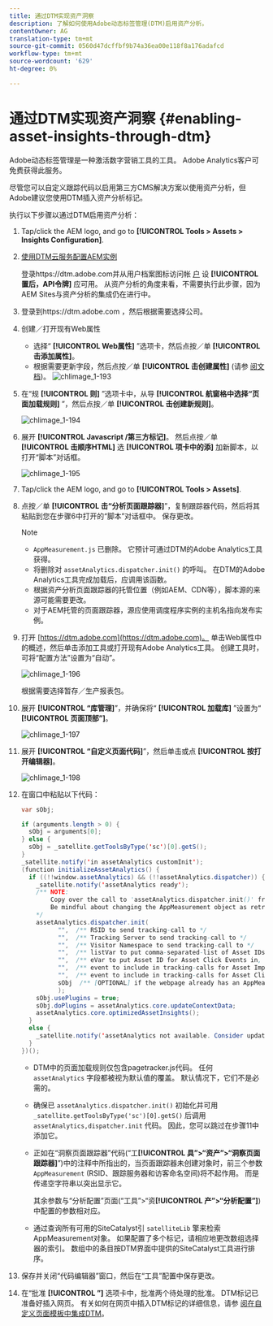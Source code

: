 ```yaml
---
title: 通过DTM实现资产洞察
description: 了解如何使用Adobe动态标签管理(DTM)启用资产分析。
contentOwner: AG
translation-type: tm+mt
source-git-commit: 0560d47dcffbf9b74a36ea00e118f8a176adafcd
workflow-type: tm+mt
source-wordcount: '629'
ht-degree: 0%

---
```



# 通过DTM实现资产洞察 {#enabling-asset-insights-through-dtm}

Adobe动态标签管理是一种激活数字营销工具的工具。 Adobe Analytics客户可免费获得此服务。

尽管您可以自定义跟踪代码以启用第三方CMS解决方案以使用资产分析，但Adobe建议您使用DTM插入资产分析标记。

执行以下步骤以通过DTM启用资产分析：

1. Tap/click the AEM logo, and go to **[!UICONTROL Tools > Assets > Insights Configuration]**.
1. [使用DTM云服务配置AEM实例](../sites-administering/dtm.md)

   登录https://dtm.adobe.com并从用户档案图标访问帐 [户](https://dtm.adobe.com/) 设 **[!UICONTROL 置后，API令牌]** 应可用。 从资产分析的角度来看，不需要执行此步骤，因为AEM Sites与资产分析的集成仍在进行中。

1. 登录到https://dtm.adobe.com [](https://dtm.adobe.com/)，然后根据需要选择公司。
1. 创建／打开现有Web属性

   * 选择“ **[!UICONTROL Web属性]** ”选项卡，然后点按／单 **[!UICONTROL 击添加属性]**。
   * 根据需要更新字段，然后点按／单 **[!UICONTROL 击创建属性]** (请参 [阅文档](https://helpx.adobe.com/experience-manager/using/dtm.html))。
   ![chlimage_1-193](assets/chlimage_1-193.png)

1. 在“规 **[!UICONTROL 则]** ”选项卡中，从导 **[!UICONTROL 航窗格中选择“页面加载规则]** ”，然后点按／单 **[!UICONTROL 击创建新规则]**。

   ![chlimage_1-194](assets/chlimage_1-194.png)

1. 展开 **[!UICONTROL Javascript /第三方标记]**。 然后点按／单 **[!UICONTROL 击顺序HTML]** 选 **[!UICONTROL 项卡中的添]** 加新脚本，以打开“脚本”对话框。

   ![chlimage_1-195](assets/chlimage_1-195.png)

1. Tap/click the AEM logo, and go to **[!UICONTROL Tools > Assets]**.
1. 点按／单 **[!UICONTROL 击“分析页面跟踪器]**”，复制跟踪器代码，然后将其粘贴到您在步骤6中打开的“脚本”对话框中。 保存更改。

   >[!NOTE]
   >
   >* `AppMeasurement.js` 已删除。 它预计可通过DTM的Adobe Analytics工具获得。
   >* 将删除对 `assetAnalytics.dispatcher.init()` 的呼叫。 在DTM的Adobe Analytics工具完成加载后，应调用该函数。
   >* 根据资产分析页面跟踪器的托管位置（例如AEM、CDN等），脚本源的来源可能需要更改。
   >* 对于AEM托管的页面跟踪器，源应使用调度程序实例的主机名指向发布实例。



1. 打开 [https://dtm.adobe.com](https://dtm.adobe.com)。 单击Web属性中的概述，然后单击添加工具或打开现有Adobe Analytics工具。 创建工具时，可将“配置方法”设置为“自动”。

   ![chlimage_1-196](assets/chlimage_1-196.png)

   根据需要选择暂存／生产报表包。

1. 展开 **[!UICONTROL “库管理]**”，并确保将“ **[!UICONTROL 加载库]** ”设置为“ **[!UICONTROL 页面顶部”]**。

   ![chlimage_1-197](assets/chlimage_1-197.png)

1. 展开 **[!UICONTROL “自定义页面代码]**”，然后单击或点 **[!UICONTROL 按打开编辑器]**。

   ![chlimage_1-198](assets/chlimage_1-198.png)

1. 在窗口中粘贴以下代码：

   ```java
   var sObj;
   
   if (arguments.length > 0) {
     sObj = arguments[0];
   } else {
     sObj = _satellite.getToolsByType('sc')[0].getS();
   }
   _satellite.notify('in assetAnalytics customInit');
   (function initializeAssetAnalytics() {
     if ((!!window.assetAnalytics) && (!!assetAnalytics.dispatcher)) {
       _satellite.notify('assetAnalytics ready');
       /** NOTE:
           Copy over the call to 'assetAnalytics.dispatcher.init()' from Assets Pagetracker
           Be mindful about changing the AppMeasurement object as retrieved above.
       */
       assetAnalytics.dispatcher.init(
             "",  /** RSID to send tracking-call to */
             "",  /** Tracking Server to send tracking-call to */
             "",  /** Visitor Namespace to send tracking-call to */
             "",  /** listVar to put comma-separated-list of Asset IDs for Asset Impression Events in tracking-call, e.g. 'listVar1' */
             "",  /** eVar to put Asset ID for Asset Click Events in, e.g. 'eVar3' */
             "",  /** event to include in tracking-calls for Asset Impression Events, e.g. 'event8' */
             "",  /** event to include in tracking-calls for Asset Click Events, e.g. 'event7' */
             sObj  /** [OPTIONAL] if the webpage already has an AppMeasurement object, please include the object here. If unspecified, Pagetracker Core shall create its own AppMeasurement object */
             );
       sObj.usePlugins = true;
       sObj.doPlugins = assetAnalytics.core.updateContextData;
       assetAnalytics.core.optimizedAssetInsights();
     }
     else {
       _satellite.notify('assetAnalytics not available. Consider updating the Custom Page Code', 4);
     }
   })();
   ```

   * DTM中的页面加载规则仅包含pagetracker.js代码。 任何 `assetAnalytics` 字段都被视为默认值的覆盖。 默认情况下，它们不是必需的。
   * 确保已 `assetAnalytics.dispatcher.init()` 初始化并可用 `_satellite.getToolsByType('sc')[0].getS()` 后调用 `assetAnalytics,dispatcher.init` 代码。 因此，您可以跳过在步骤11中添加它。
   * 正如在“洞察页面跟踪器”代码(“工&#x200B;**[!UICONTROL 具”>“资产”>“洞察页面跟踪器]**”)中的注释中所指出的，当页面跟踪器未创建对象时，前三个参数 `AppMeasurement` (RSID、跟踪服务器和访客命名空间)将不起作用。 而是传递空字符串以突出显示它。

      其余参数与“分析配置”页面(“工具”>“资&#x200B;**[!UICONTROL 产”>“分析配置”]**)中配置的参数相对应。

   * 通过查询所有可用的SiteCatalyst引 `satelliteLib` 擎来检索AppMeasurement对象。 如果配置了多个标记，请相应地更改数组选择器的索引。 数组中的条目按DTM界面中提供的SiteCatalyst工具进行排序。

1. 保存并关闭“代码编辑器”窗口，然后在“工具”配置中保存更改。
1. 在“批准 **[!UICONTROL ”]** 选项卡中，批准两个待处理的批准。 DTM标记已准备好插入网页。 有关如何在网页中插入DTM标记的详细信息，请参 [阅在自定义页面模板中集成DTM](https://blogs.adobe.com/experiencedelivers/experience-management/integrating-dtm-custom-aem6-page-template/)。
